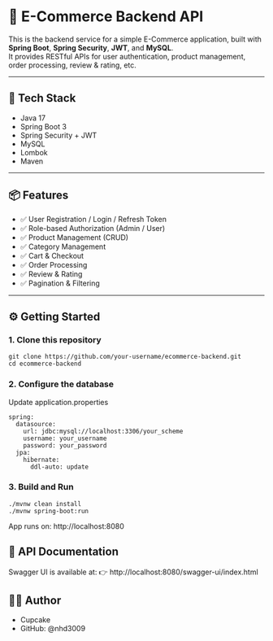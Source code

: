 # 🛒 E-Commerce Backend API

This is the backend service for a simple E-Commerce application, built with **Spring Boot**, **Spring Security**, **JWT**, and **MySQL**.  
It provides RESTful APIs for user authentication, product management, order processing, review & rating, etc.

---

## 🚀 Tech Stack

- Java 17
- Spring Boot 3
- Spring Security + JWT
- MySQL
- Lombok
- Maven

---

## 📦 Features

- ✅ User Registration / Login / Refresh Token
- ✅ Role-based Authorization (Admin / User)
- ✅ Product Management (CRUD)
- ✅ Category Management
- ✅ Cart & Checkout
- ✅ Order Processing
- ✅ Review & Rating
- ✅ Pagination & Filtering

---
## ⚙️ Getting Started

### 1. Clone this repository

```
git clone https://github.com/your-username/ecommerce-backend.git
cd ecommerce-backend
```
### 2. Configure the database
Update application.properties
```
spring:
  datasource:
    url: jdbc:mysql://localhost:3306/your_scheme
    username: your_username
    password: your_password
  jpa:
    hibernate:
      ddl-auto: update
```
### 3. Build and Run
```
./mvnw clean install
./mvnw spring-boot:run
```
App runs on: http://localhost:8080

## 📖 API Documentation
Swagger UI is available at:
👉 http://localhost:8080/swagger-ui/index.html

## 👨‍💻 Author
- Cupcake
- GitHub: @nhd3009


